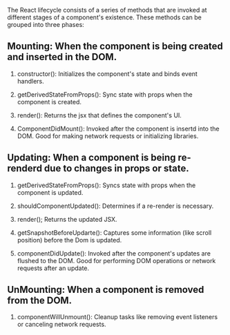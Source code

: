 
The React lifecycle consists of a series of methods that are invoked at different stages of a component's existence. These methods can be grouped into three phases:

## Mounting: When the component is being created and inserted in the DOM.
 1. constructor(): Initializes the component's state and binds event handlers.

 2. getDerivedStateFromProps(): Sync state with props when the component is created.

 3. render(): Returns the jsx that defines the component's UI.

 4. ComponentDidMount(): Invoked after the component is insertd into the DOM. Good for making network requests or initializing libraries.

 ## Updating: When a component is being re-renderd due to changes in props or state.

  1. getDerivedStateFromProps(): Syncs state with props when the component is updated.

  2. shouldComponentUpdated(): Determines if a re-render is necessary.

  3. render(); Returns the updated JSX.

  4. getSnapshotBeforeUpdarte(): Captures some information (like scroll position) before the Dom is updated.

  5. componentDidUpdate(): Invoked after the component's updates are flushed to the DOM. Good for performing DOM operations or network requests after an update.

  ## UnMounting: When a component is removed from the DOM.

  1. componentWillUnmount(): Cleanup tasks like removing event listeners or canceling network requests.